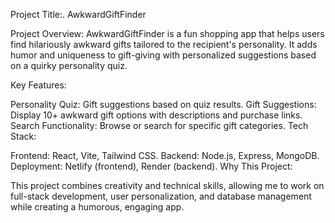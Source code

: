 Project Title:. AwkwardGiftFinder

Project Overview:
AwkwardGiftFinder is a fun shopping app that helps users find hilariously awkward gifts tailored to the recipient's personality. It adds humor and uniqueness to gift-giving with personalized suggestions based on a quirky personality quiz.

Key Features:

Personality Quiz: Gift suggestions based on quiz results.
Gift Suggestions: Display 10+ awkward gift options with descriptions and purchase links.
Search Functionality: Browse or search for specific gift categories.
Tech Stack:

Frontend: React, Vite, Tailwind CSS.
Backend: Node.js, Express, MongoDB.
Deployment: Netlify (frontend), Render (backend).
Why This Project:

This project combines creativity and technical skills, allowing me to work on full-stack development, user personalization, and database management while creating a humorous, engaging app.